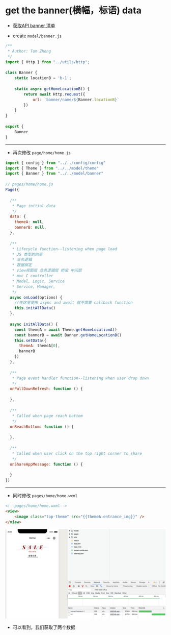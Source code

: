 #  get the banner(横幅，标语) data

- [获取API banner 清单](https://course.talelin.com/lin/sleeve/3%20API%EF%BC%9ABanner.html#banner)

- create `model/banner.js`

```js
/**
 * Author: Tom Zheng
 */
import { Http } from "../utils/http";

class Banner {
    static locationB = 'b-1';

    static async getHomeLocationB() {
        return await Http.request({
            url: `banner/name/${Banner.locationB}`
        })
    }
}

export {
    Banner
}
```

---
- 再次修改 `page/home/home.js`

```js
import { config } from "../../config/config"
import { Theme } from "../../model/theme"
import { Banner } from "../../model/banner"

// pages/home/home.js
Page({

  /**
   * Page initial data
   */
  data: {
    themeA: null,
    bannerB: null,
  },

  /**
   * Lifecycle function--listening when page load
   * JS 类型的约束
   * 业务逻辑
   * 数据绑定
   * view视图层 业务逻辑层 桥梁 中间层
   * mvc C controller
   * Model, Logic, Service
   * Service, Manager,  
   */
  async onLoad(options) {
    //在这里使用 async and await 就不需要 callback function
    this.initAllData()
  },

  async initAllData() {
    const themeA = await Theme.getHomeLocationA()
    const bannerB = await Banner.getHomeLocationB()
    this.setData({
      themeA: themeA[0],
      bannerB
    })
  },

  /**
   * Page event handler function--listening when user drop down
   */
  onPullDownRefresh: function () {

  },

  /**
   * Called when page reach bottom
   */
  onReachBottom: function () {

  },

  /**
   * Called when user click on the top right corner to share
   */
  onShareAppMessage: function () {

  }
})
```

---
- 同时修改  `pages/home/home.wxml`

```html
<!--pages/home/home.wxml-->
<view>
	<image class="top-theme" src="{{themeA.entrance_img}}" />
</view>
```

![](img/2020-07-18-20-35-18.png)
- 可以看到，我们获取了两个数据

